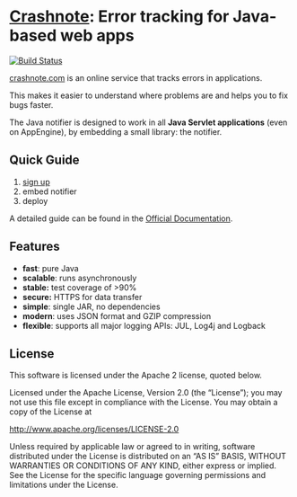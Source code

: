 # [Crashnote](https://www.crashnote.com): Error tracking for Java-based web apps

[![Build Status](https://secure.travis-ci.org/crashnote/crashnote-java.png)](http://travis-ci.org/crashnote/crashnote-java)

[crashnote.com](https://www.crashnote.com) is an online service that tracks errors in applications.

This makes it easier to understand where problems are and helps you to fix bugs faster.

The Java notifier is designed to work in all **Java Servlet applications** (even on AppEngine), by embedding a small library: the notifier.


## Quick Guide

1. [sign up](https://www.crashnote.com)
2. embed notifier
3. deploy

A detailed guide can be found in the [Official Documentation](https://www.crashnote.com/docs).


## Features

- **fast**: pure Java
- **scalable**: runs asynchronously
- **stable:** test coverage of >90%
- **secure:** HTTPS for data transfer
- **simple**: single JAR, no dependencies
- **modern**: uses JSON format and GZIP compression
- **flexible**: supports all major logging APIs: JUL, Log4j and Logback


## License

This software is licensed under the Apache 2 license, quoted below.

Licensed under the Apache License, Version 2.0 (the “License”); you may not
use this file except in compliance with the License. You may obtain a copy of
the License at

http://www.apache.org/licenses/LICENSE-2.0

Unless required by applicable law or agreed to in writing, software
distributed under the License is distributed on an “AS IS” BASIS, WITHOUT
WARRANTIES OR CONDITIONS OF ANY KIND, either express or implied. See the
License for the specific language governing permissions and limitations under
the License.